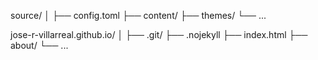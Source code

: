 source/
│
├── config.toml
├── content/
├── themes/
└── ...

jose-r-villarreal.github.io/
│
├── .git/
├── .nojekyll
├── index.html
├── about/
└── ...
